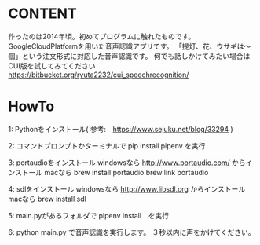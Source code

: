# CONTENT
作ったのは2014年頃。初めてプログラムに触れたものです。
GoogleCloudPlatformを用いた音声認識アプリです。
「提灯、花、ウサギは〜個」という注文形式に対応した音声認識です。
何でも話しかけてみたい場合はCUI版を試してみてください
https://bitbucket.org/ryuta2232/cui_speechrecognition/



# HowTo
1: Pythonをインストール( 参考:　https://www.sejuku.net/blog/33294 )

2: コマンドプロンプトかターミナルで pip install pipenv を実行

3: portaudioをインストール
        windowsなら
            http://www.portaudio.com/ からインストール
        macなら
            brew install portaudio
            brew link portaudio
			
4: sdlをインストール
        windowsなら
            http://www.libsdl.org からインストール
        macなら
            brew install sdl

5: main.pyがあるフォルダで pipenv install　を実行

6: python main.py で音声認識を実行します。
        ３秒以内に声をかけてください。
